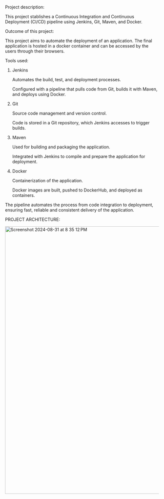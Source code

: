 Project description: 

This project stablishes a Continuous Integration and Continuous Deployment (CI/CD) pipeline using Jenkins, Git, Maven, and Docker.

Outcome of this project:

This project aims to automate the deployment of an application.
The final application is hosted in a docker container and can be accessed by the users through their browsers.

Tools used:

1. Jenkins
   
   Automates the build, test, and deployment processes.
   
   Configured with a pipeline that pulls code from Git, builds it with Maven, and deploys using Docker.

2. Git

   Source code management and version control.
   
   Code is stored in a Git repository, which Jenkins accesses to trigger builds.

3. Maven

   Used for building and packaging the application.

   Integrated with Jenkins to compile and prepare the application for deployment.

4. Docker

   Containerization of the application.

   Docker images are built, pushed to DockerHub, and deployed as containers.
   

   
The pipeline automates the process from code integration to deployment, ensuring fast, reliable and consistent delivery of the application.


PROJECT ARCHITECTURE: 

<img width="874" alt="Screenshot 2024-08-31 at 8 35 12 PM" src="https://github.com/user-attachments/assets/db3728f4-3992-4611-97ce-9c3b3754f729">

